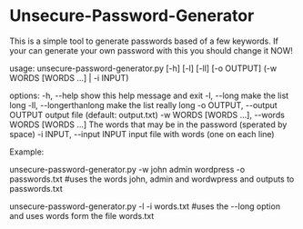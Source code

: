 # Unsecure-Password-Generator
This is a simple tool to generate passwords based of a few keywords. 
If your can generate your own password with this you should change it NOW!

usage: unsecure-password-generator.py [-h] [-l] [-ll] [-o OUTPUT] (-w WORDS [WORDS ...] | -i INPUT)

options:
  -h, --help            show this help message and exit
  -l, --long            make the list long
  -ll, --longerthanlong
                        make the list really long
  -o OUTPUT, --output OUTPUT
                        output file (default: output.txt)
  -w WORDS [WORDS ...], --words WORDS [WORDS ...]
                        The words that may be in the password (sperated by space)
  -i INPUT, --input INPUT
                        input file with words (one on each line)

Example:

unsecure-password-generator.py -w john admin wordpress -o passwords.txt #uses the words john, admin and wordwpress and outputs to passwords.txt

unsecure-password-generator.py -l -i words.txt #uses the --long option and uses words form the file words.txt
